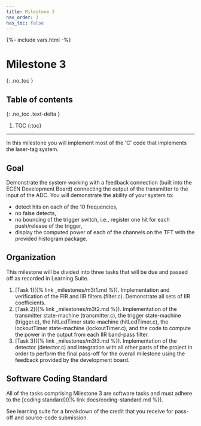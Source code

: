 ```yaml
---
title: Milestone 3
nav_order: 3
has_toc: false
---
```

{%- include vars.html -%}

# Milestone 3
{: .no_toc }

## Table of contents
{: .no_toc .text-delta }

1. TOC
{:toc}

-----

In this milestone you will implement most of the 'C' code that
implements the laser-tag system.

## Goal

Demonstrate the system working with a feedback connection (built into
the ECEN Development Board) connecting the output of the transmitter to
the input of the ADC. You will demonstrate the ability of your system
to:

  - detect hits on each of the 10 frequencies,
  - no false detects,
  - no bouncing of the trigger switch, i.e., register one hit for each
    push/release of the trigger,
  - display the computed power of each of the channels on the TFT with
    the provided histogram package.

## Organization

This milestone will be divided into three tasks that will be due and
passed off as recorded in Learning Suite.

1.  [Task 1]({% link _milestones/m3t1.md %}). Implementation and verification
    of the FIR and IIR filters (filter.c). Demonstrate all sets of IIR
    coefficients.
2.  [Task 2]({% link _milestones/m3t2.md %}). Implementation of the
    transmitter state-machine (transmitter.c), the trigger state-machine
    (trigger.c), the hitLedTimer state-machine (hitLedTimer.c), the
    lockoutTimer state-machine (lockoutTimer.c), and the code to compute
    the power in the output from each IIR band-pass filter.
3.  [Task 3]({% link _milestones/m3t3.md %}). Implementation of the detector
    (detector.c) and integration with all other parts of the project in
    order to perform the final pass-off for the overall milestone using
    the feedback provided by the development board.

## Software Coding Standard

All of the tasks comprising Milestone 3 are software tasks and must
adhere to the [coding standard]({% link docs/coding-standard.md %}).

See learning suite for a breakdown of the credit that you receive for
pass-off and source-code submission.
